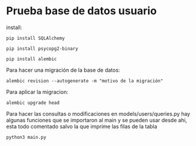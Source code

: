# Prueba base de datos usuario

install:

```
pip install SQLAlchemy
```

```
pip install psycopg2-binary
```

```
pip install alembic
```


Para hacer una migración de la base de datos:

```
alembic revision --autogenerate -m "motivo de la migración"
```

Para aplicar la migracion:

```
alembic upgrade head
```

Para hacer las consultas o modificaciones en models/users/queries.py 
hay algunas funciones que se importaron al main y se pueden usar desde ahi, 
esta todo comentado salvo la que imprime las filas de la tabla

```
python3 main.py
```




